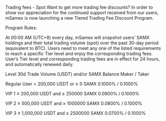 Trading fees - Spot
Want to get more trading fee discounts? In order to show our appreciation for the continued support received from our users, mSamex is now launching a new Tiered Trading Fee Discount Program.

Program Rules:

At 00:00 AM (UTC+8) every day, mSamex will snapshot users’ SAMX holdings and their total trading volume (spot) over the past 30-day period (equivalent to BTC).
Users need to meet any one of the listed requirements to reach a specific Tier level and enjoy the corresponding trading fees.
User’s Tier level and corresponding trading fees are in effect for 24 hours, and automatically renewed daily.

Level	         30d Trade Volume (USDT)	and/or	SAMX Balance	    Maker / Taker

Regular User   < 200,000 USDT	or	      ≥ 0 SAMX	            0.1000% / 0.1000%	 

VIP 1          ≥ 200,000 USDT	and	      ≥ 250000 SAMX	        0.0900% / 0.1000%	 

VIP 2          ≥ 500,000 USDT	and	      ≥ 1000000 SAMX	      0.0800% / 0.1000%	 

VIP 3          ≥ 1,000,000 USDT	and	    ≥ 2500000 SAMX	      0.0700% / 0.1000%	 

